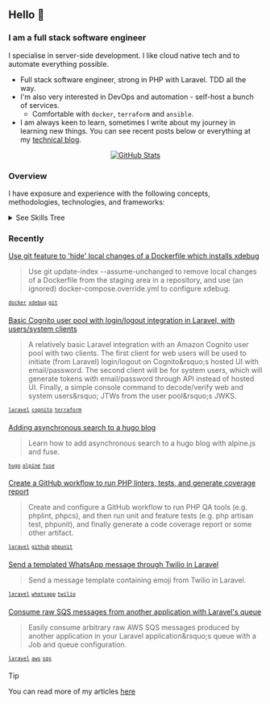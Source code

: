 ## Hello :wave:

### I am a full stack software engineer

I specialise in server-side development. I like cloud native tech and to automate everything possible.

* Full stack software engineer, strong in PHP with Laravel. TDD all the way.
* I'm also very interested in DevOps and automation - self-host a bunch of services.
  * Comfortable with `docker`, `terraform` and `ansible`.
* I am always keen to learn, sometimes I write about my journey in learning new things. You can see recent posts below or everything at my [technical blog](https://ac93.uk).

<p align="center">
<a href="https://ac93.uk/articles/creating-private-github-readme-stats-generator/" target="_blank">
<img alt="GitHub Stats" src="https://static.ac93.uk/github-readme-stats.svg" />
</a>
</p>

### Overview

I have exposure and experience with the following concepts, methodologies, technologies, and frameworks:

<details>
<summary>See Skills Tree</summary>

You can see the repository for rationale and [notes on generation](https://github.com/alistaircol/skills).

![skills](https://static.ac93.uk/resume/skills.png)

</details>

### Recently

<!-- BLOG-POST-LIST:START -->
[Use git feature to &#39;hide&#39; local changes of a Dockerfile which installs xdebug](https://ac93.uk/articles/git-update-index-assume-unchanged-dockerfile-for-xdebug/)
> Use git update-index --assume-unchanged to remove local changes of a Dockerfile from the staging area in a repository, and use &lpar;an ignored&rpar; docker-compose.override.yml to configure xdebug.

<sup>[`docker`](https://ac93.uk/tags/docker)</sup>&nbsp;<sup>[`xdebug`](https://ac93.uk/tags/xdebug)</sup>&nbsp;<sup>[`git`](https://ac93.uk/tags/git)</sup>&nbsp;

[Basic Cognito user pool with login/logout integration in Laravel, with users/system clients](https://ac93.uk/articles/laravel-integration-with-amazon-cognito/)
> A relatively basic Laravel integration with an Amazon Cognito user pool with two clients. The first client for web users will be used to initiate &lpar;from Laravel&rpar; login/logout on Cognito&amp;rsquo;s hosted UI with email/password. The second client will be for system users, which will generate tokens with email/password through API instead of hosted UI. Finally, a simple console command to decode/verify web and system users&amp;rsquo; JTWs from the user pool&amp;rsquo;s JWKS.

<sup>[`laravel`](https://ac93.uk/tags/laravel)</sup>&nbsp;<sup>[`cognito`](https://ac93.uk/tags/cognito)</sup>&nbsp;<sup>[`terraform`](https://ac93.uk/tags/terraform)</sup>&nbsp;

[Adding asynchronous search to a hugo blog](https://ac93.uk/articles/adding-async-search-to-hugo-project-with-alpine-and-fuse/)
> Learn how to add asynchronous search to a hugo blog with alpine.js and fuse.

<sup>[`hugo`](https://ac93.uk/tags/hugo)</sup>&nbsp;<sup>[`alpine`](https://ac93.uk/tags/alpine)</sup>&nbsp;<sup>[`fuse`](https://ac93.uk/tags/fuse)</sup>&nbsp;

[Create a GitHub workflow to run PHP linters, tests, and generate coverage report](https://ac93.uk/articles/laravel-github-workflow-lint-run-unit-and-feature-tests-and-generate-code-coverage-report/)
> Create and configure a GitHub workflow to run PHP QA tools &lpar;e.g. phplint, phpcs&rpar;, and then run unit and feature tests &lpar;e.g. php artisan test, phpunit&rpar;, and finally generate a code coverage report or some other artifact.

<sup>[`laravel`](https://ac93.uk/tags/laravel)</sup>&nbsp;<sup>[`github`](https://ac93.uk/tags/github)</sup>&nbsp;<sup>[`phpunit`](https://ac93.uk/tags/phpunit)</sup>&nbsp;

[Send a templated WhatsApp message through Twilio in Laravel](https://ac93.uk/articles/laravel-send-whatsapp-message-with-emoji-and-variables/)
> Send a message template containing emoji from Twilio in Laravel.

<sup>[`laravel`](https://ac93.uk/tags/laravel)</sup>&nbsp;<sup>[`whatsapp`](https://ac93.uk/tags/whatsapp)</sup>&nbsp;<sup>[`twilio`](https://ac93.uk/tags/twilio)</sup>&nbsp;

[Consume raw SQS messages from another application with Laravel&#39;s queue](https://ac93.uk/articles/laravel-consume-raw-sqs-messages-in-its-job-queue-system/)
> Easily consume arbitrary raw AWS SQS messages produced by another application in your Laravel application&amp;rsquo;s queue with a Job and queue configuration.

<sup>[`laravel`](https://ac93.uk/tags/laravel)</sup>&nbsp;<sup>[`aws`](https://ac93.uk/tags/aws)</sup>&nbsp;<sup>[`sqs`](https://ac93.uk/tags/sqs)</sup>&nbsp;
<!-- BLOG-POST-LIST:END -->

> [!TIP]
> You can read more of my articles [here](https://ac93.uk/articles)

